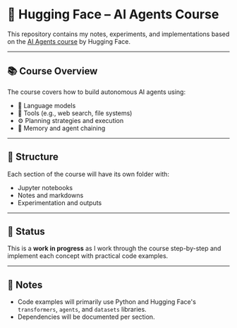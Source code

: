 # 🤖 Hugging Face – AI Agents Course

This repository contains my notes, experiments, and implementations based on the [AI Agents course](https://huggingface.co/learn/agents-course) by Hugging Face.

---

## 📚 Course Overview

The course covers how to build autonomous AI agents using:

- 🧠 Language models
- 🧰 Tools (e.g., web search, file systems)
- ⚙️ Planning strategies and execution
- 🧵 Memory and agent chaining

---

## 📁 Structure

Each section of the course will have its own folder with:

- Jupyter notebooks
- Notes and markdowns
- Experimentation and outputs

---

## 🚧 Status

This is a **work in progress** as I work through the course step-by-step and implement each concept with practical code examples.

---

## 📌 Notes

- Code examples will primarily use Python and Hugging Face's `transformers`, `agents`, and `datasets` libraries.
- Dependencies will be documented per section.
